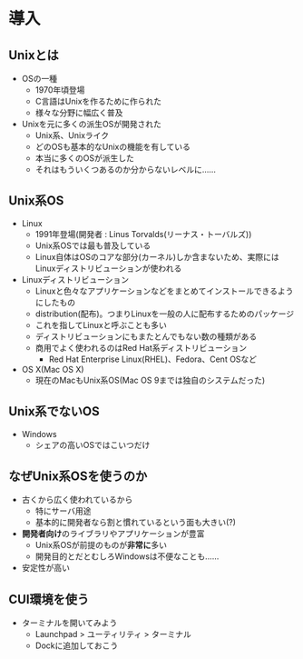 導入
====

Unixとは
----

* OSの一種
    * 1970年頃登場
    * C言語はUnixを作るために作られた
    * 様々な分野に幅広く普及
* Unixを元に多くの派生OSが開発された
    * Unix系、Unixライク
    * どのOSも基本的なUnixの機能を有している
    * 本当に多くのOSが派生した
    * それはもういくつあるのか分からないレベルに……

Unix系OS
----

* Linux
    * 1991年登場(開発者 : Linus Torvalds(リーナス・トーバルズ))
    * Unix系OSでは最も普及している
    * Linux自体はOSのコアな部分(カーネル)しか含まないため、実際にはLinuxディストリビューションが使われる
* Linuxディストリビューション
    * Linuxと色々なアプリケーションなどをまとめてインストールできるようにしたもの
    * distribution(配布)。つまりLinuxを一般の人に配布するためのパッケージ
    * これを指してLinuxと呼ぶことも多い
    * ディストリビューションにもまたとんでもない数の種類がある
    * 商用でよく使われるのはRed Hat系ディストリビューション
        * Red Hat Enterprise Linux(RHEL)、Fedora、Cent OSなど
* OS X(Mac OS X)
    * 現在のMacもUnix系OS(Mac OS 9までは独自のシステムだった)

Unix系でないOS
----

* Windows
    * シェアの高いOSではこいつだけ

なぜUnix系OSを使うのか
----

* 古くから広く使われているから
    * 特にサーバ用途
    * 基本的に開発者なら割と慣れているという面も大きい(?)
* **開発者向け**のライブラリやアプリケーションが豊富
    * Unix系OSが前提のものが**非常に**多い
    * 開発目的とだとむしろWindowsは不便なことも……
* 安定性が高い

CUI環境を使う
----

* ターミナルを開いてみよう
    * Launchpad > ユーティリティ > ターミナル
    * Dockに追加しておこう
